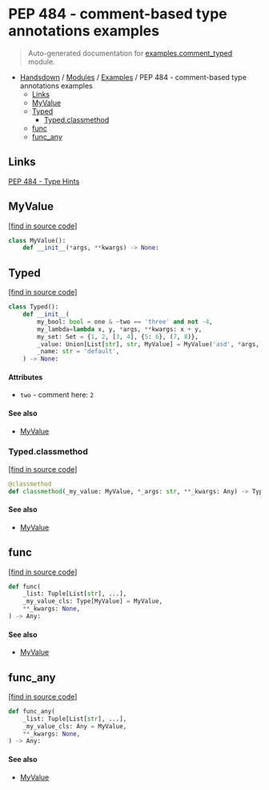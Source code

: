 # PEP 484 - comment-based type annotations examples

> Auto-generated documentation for [examples.comment_typed](https://github.com/vemel/handsdown/blob/main/examples/comment_typed.py) module.

- [Handsdown](../README.md#-handsdown---python-documentation-generator) / [Modules](../MODULES.md#modules) / [Examples](index.md#examples) / PEP 484 - comment-based type annotations examples
    - [Links](#links)
    - [MyValue](#myvalue)
    - [Typed](#typed)
        - [Typed.classmethod](#typedclassmethod)
    - [func](#func)
    - [func_any](#func_any)

## Links

[PEP 484 - Type Hints](https://www.python.org/dev/peps/pep-0484/)

## MyValue

[[find in source code]](https://github.com/vemel/handsdown/blob/main/examples/comment_typed.py#L12)

```python
class MyValue():
    def __init__(*args, **kwargs) -> None:
```

## Typed

[[find in source code]](https://github.com/vemel/handsdown/blob/main/examples/comment_typed.py#L18)

```python
class Typed():
    def __init__(
        my_bool: bool = one & ~two == 'three' and not -4,
        my_lambda=lambda x, y, *args, **kwargs: x + y,
        my_set: Set = {1, 2, [3, 4], {5: 6}, (7, 8)},
        _value: Union[List[str], str, MyValue] = MyValue('asd', *args, kwarg=123, **extras),
        _name: str = 'default',
    ) -> None:
```

#### Attributes

- `two` - comment here: `2`

#### See also

- [MyValue](#myvalue)

### Typed.classmethod

[[find in source code]](https://github.com/vemel/handsdown/blob/main/examples/comment_typed.py#L37)

```python
@classmethod
def classmethod(_my_value: MyValue, *_args: str, **_kwargs: Any) -> Typed:
```

#### See also

- [MyValue](#myvalue)

## func

[[find in source code]](https://github.com/vemel/handsdown/blob/main/examples/comment_typed.py#L43)

```python
def func(
    _list: Tuple[List[str], ...],
    _my_value_cls: Type[MyValue] = MyValue,
    **_kwargs: None,
) -> Any:
```

#### See also

- [MyValue](#myvalue)

## func_any

[[find in source code]](https://github.com/vemel/handsdown/blob/main/examples/comment_typed.py#L48)

```python
def func_any(
    _list: Tuple[List[str], ...],
    _my_value_cls: Any = MyValue,
    **_kwargs: None,
) -> Any:
```

#### See also

- [MyValue](#myvalue)
